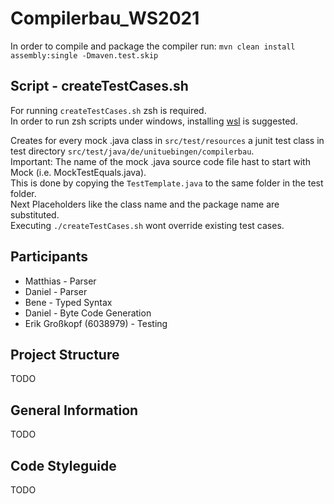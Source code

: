 # Compilerbau_WS2021

In order to compile and package the compiler run:
`mvn clean install assembly:single -Dmaven.test.skip`

## Script - createTestCases.sh
For running `createTestCases.sh` zsh is required.\
In order to run zsh scripts under windows, installing [wsl](https://docs.microsoft.com/windows/wsl/install) is suggested.

Creates for every mock .java class in `src/test/resources` a junit test class in test directory `src/test/java/de/unituebingen/compilerbau`.\
Important: The name of the mock .java source code file hast to start with Mock (i.e. MockTestEquals.java).\
This is done by copying the `TestTemplate.java` to the same folder in the test folder.\
Next Placeholders like the class name and the package name are substituted.\
Executing `./createTestCases.sh` wont override existing test cases.

## Participants
- Matthias - Parser
- Daniel - Parser
- Bene - Typed Syntax
- Daniel - Byte Code Generation
- Erik Großkopf (6038979) - Testing

## Project Structure
TODO

## General Information
TODO

## Code Styleguide
TODO
